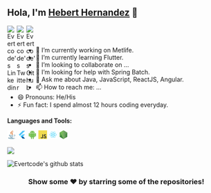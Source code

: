 ## Hola, I'm [Hebert Hernandez](https://evertcode.com.mx) 👋

<a href="https://www.linkedin.com/in/evertcode/">
  <img align="left" alt="Evertcode's Linkedin" width="22px" src="https://cdn.jsdelivr.net/npm/simple-icons@v3/icons/linkedin.svg" />
</a>
<a href="https://twitter.com/evertcode">
  <img align="left" alt="Evertcode's Twitter" width="22px" src="https://cdn.jsdelivr.net/npm/simple-icons@v3/icons/twitter.svg" />
</a>
<a href="https://github.com/evertcode">
  <img align="left" alt="Evertcode's Github" width="22px" src="https://cdn.jsdelivr.net/npm/simple-icons@v3/icons/github.svg" />
</a>

<br/>
<br/>

- 🔭 I’m currently working on Metlife.
- 🌱 I’m currently learning Flutter.
- 👯 I’m looking to collaborate on ...
- 🤔 I’m looking for help with Spring Batch.
- 💬 Ask me about Java, JavaScript, ReactJS, Angular.
- 📫 How to reach me: ...
- 😄 Pronouns: He/His
- ⚡ Fun fact: I spend almost 12 hours coding everyday.

**Languages and Tools:**  

<code><img height="20" src="https://raw.githubusercontent.com/github/explore/80688e429a7d4ef2fca1e82350fe8e3517d3494d/topics/java/java.png"></code>
<code><img height="20" src="https://raw.githubusercontent.com/github/explore/80688e429a7d4ef2fca1e82350fe8e3517d3494d/topics/flutter/flutter.png"></code>
<code><img height="20" src="https://raw.githubusercontent.com/github/explore/80688e429a7d4ef2fca1e82350fe8e3517d3494d/topics/android/android.png"></code>
<code><img height="20" src="https://raw.githubusercontent.com/github/explore/80688e429a7d4ef2fca1e82350fe8e3517d3494d/topics/javascript/javascript.png"></code>
<code><img height="20" src="https://raw.githubusercontent.com/github/explore/80688e429a7d4ef2fca1e82350fe8e3517d3494d/topics/react/react.png"></code>
<code><img height="20" src="https://raw.githubusercontent.com/github/explore/80688e429a7d4ef2fca1e82350fe8e3517d3494d/topics/nodejs/nodejs.png"></code>  

<a href="https://github.com/evertcode">
  <img align="center" src="https://github-readme-stats.vercel.app/api/top-langs/?username=evertcode&layout=compact" />
</a>

![Evertcode's github stats](https://github-readme-stats.vercel.app/api?username=evertcode&show_icons=true&theme=radical)

<div align="center">
  
### Show some ❤️ by starring some of the repositories!

</div>
